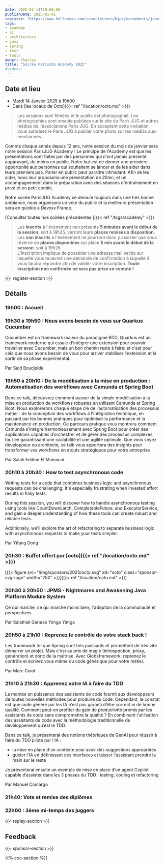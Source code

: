 ```yaml
---
date: 2025-01-14T19:00:00
publishDate: 2025-01-01
register: "https://www.helloasso.com/associations/bjpc/evenements/janvier-2025"
tags:
- academy
- ai
- architecture
- java
- spring
- test
- tools
owner: Charles
title: "Soirée ParisJUG Academy 2025"
#videos:
---
```


## Date et lieu

* Mardi 14 Janvier 2025 à 19h00
* Dans [les locaux de Octo]({{< ref "/location/octo.md" >}})

> Les sessions sont filmées et le public est photographié. 
Les photographies sont ensuite publiées sur le site du Paris JUG et autres médias de l'associations Paris JUG.
En acceptant cette invitation, vous autorisez le Paris JUG à publier votre photo sur les médias sus-mentionnés.

Comme chaque année depuis 12 ans, notre session du mois de janvier sera notre session ParisJUG Academy !
Le principe de l'Academy est que les présentations sont faites par des personnes qui n'ont jamais présenté auparavant, du moins en public.
Notre but est de donner une première opportunité aux personnes qui souhaitent se lancer et de les aider dans leurs premiers pas.
Parler en public peut paraître intimidant.
Afin de les aider, nous leur proposons une présentation de 20mn, et un accompagnement dans la préparation avec des séances d'entraînement en privé et en petit comité.

Notre soirée ParisJUG Academy se déroule toujours dans une très bonne ambiance, nous organisons un vote du public et la meilleure présentation sera en quickie à Devoxx France.

[Consulter toutes nos soirées précedentes.]({{< ref "/tags/academy" >}})

> Les **inscrits** à l'évènement non présents **5 minutes avant le début de la session**, soit à 19h25, verront leurs **places remises à disposition**.  
Les **non inscrits** à l'évènement ne pourront donc y assister que sous réserve de **places disponibles** sur place **5 min avant le début de la session**, soit à 19h25.  
L’inscription implique de posséder une adresse mail valide sur laquelle vous recevrez une demande de confirmation à laquelle il vous faudra répondre afin de valider votre inscription.
**Toute inscription non confirmée ne sera pas prise en compte !**

{{< register-section >}}

## Détails

### 19h00 : Accueil

### 19h30 à 19h50 : Nous avons besoin de vous sur Quarkus Cucumber 

Cucumber est un framework majeur du paradigme BDD, Quarkus est un framework moderne qui essaie d'intégrer une extension pour pouvoir travailler avec Cucumber, mais un bon chemin reste à faire: et c'est pour cela que nous avons besoin de vous pour arriver stabiliser l'extension et la sortir de sa phase experimental.

Par Said Boudjelda

### 19h50 à 20h10 : De la modélisation à la mise en production : Automatisation des workflows avec Camunda et Spring Boot

Dans ce talk, découvrez comment passer de la simple modélisation à la mise en production de workflows robustes en utilisant Camunda et Spring Boot.
Nous explorerons chaque étape clé de l’automatisation des processus métier : de la conception des workflows à l'intégration technique, en passant par les bonnes pratiques pour optimiser la performance et la maintenance en production.
Ce parcours pratique vous montrera comment Camunda s'intègre harmonieusement avec Spring Boot pour créer des applications capables d’orchestrer et de gérer des processus complexes, tout en garantissant une scalabilité et une agilité optimale.
Que vous soyez développeur ou architecte, ce talk vous apportera des insights pour transformer vos workflows en atouts stratégiques pour votre entreprise

Par Salah Eddine El Mamouni

### 20h10 à 20h30 : How to test asynchronous code

Writing tests for a code that combines business logic and asynchronous requests can be challenging.
It's especially frustrating when invested effort results in flaky tests. 

During this session, you will discover how to handle asynchronous testing using tools like CountDownLatch, CompletableFuture, and ExecutorService, and gain a deeper understanding of how these tools can create robust and reliable tests.

Additionally, we'll explore the art of refactoring to separate business logic with asynchronous requests to make your tests simpler.

Par Yifang Dong

### 20h30 : Buffet offert par [octo]({{< ref "/location/octo.md" >}})

[{{< figure src="/img/sponsors/2025/octo.svg" alt="octo" class="sponsor-svg-logo" width="250" >}}]({{< ref "/location/octo.md" >}})

### 20h30 à 20h50 : JPMS - Nightmares and Awakening	Java Platform Module System

Ce qui marche, ce qui marche moins bien, l'adoption de la communauté et perspectives.

Par Salathiel Genese Yimga Yimga 

### 20h50 à 21h10 : Reprenez le contrôle de votre stack back !

Les framework tel que Spring sont très puissants et permettent de très vite démarrer un projet.
Mais c'est au prix de magie (introspection, proxy, génération) et donc de la maîtrise.
Avec Globsframework, reprenez le contrôle et écrivez vous même du code générique pour votre métier.

Par Marc Guiot

### 21h10 à 21h30 : Apprenez votre IA à faire du TDD

La montée en puissance des assistants de code fournit aux développeurs de toutes nouvelles méthodes pour produire du code.
Cependant, le constat est que code généré par les IA n’est pas garanti d’être correct ni de bonne qualité.
Comment peut-on profiter du gain de productivité promis par les assistants de code sans compromettre la qualité ?
En combinant l’utilisation des assistants de code avec la méthodologie traditionnelle de développement qu’est le TDD.

Dans ce talk, je présenterai des notions théoriques de GenAI pour réussir à faire du TDD piloté par l'IA :

- la mise en place d'un contexte pour avoir des suggestions appropriées
- guider l'IA en définissant des interfaces et laisser l'assistant prendre la main sur le reste

Je présenterai ensuite un exemple de mise en place d’un agent Copilot capable d’assister dans les 3 phases du TDD : testing, coding et refactoring

Par Manuel Camargo

### 21h40: Vote et remise des diplômes

### 22h00 : 3ème mi-temps des juggers

{{< replay-section >}}

## Feedback

{{< sponsor-section >}}

{{% coc-section %}}
